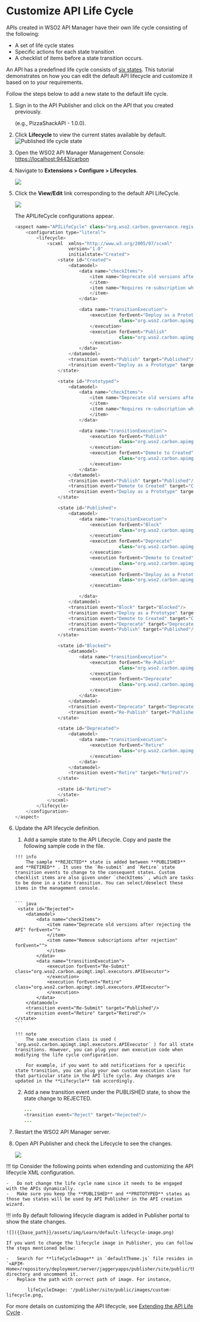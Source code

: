 # Customize API Life Cycle

APIs created in WSO2 API Manager have their own life cycle consisting of the following: 

-   A set of life cycle states
-   Specific actions for each state transition
-   A checklist of items before a state transition occurs. 

An API has a predefined life cycle consists of [six states]({{base_path}}/Learn/DesignAPI/LifecycleManagement/api-lifecycle/#api-lifecycle-states). This tutorial demonstrates on how you can edit the default API lifecycle and customize it based on to your requirements.

Follow the steps below to add a new state to the default life cycle.

1.  Sign in to the API Publisher and click on the API that you created previously.

    (e.g., PizzaShackAPI - 1.0.0).

2.  Click **Lifecycle** to view the current states available by default.
    ![Published life cycle state]({{base_path}}/assets/img/Learn/default-lifecycle.png)

3.  Open the WSO2 API Manager Management Console: <https://localhost:9443/carbon>

4.  Navigate to **Extensions &gt; Configure &gt; Lifecycles**.

    ![]({{base_path}}/assets/img/Learn/lifecycle-menu.png)
    
5.  Click the **View/Edit** link corresponding to the default API LifeCycle.

    ![]({{base_path}}/assets/img/Learn/api-lifecycle-veiw.png) 
    
     The APILifeCycle configurations appear.

    ``` java
    <aspect name="APILifeCycle" class="org.wso2.carbon.governance.registry.extensions.aspects.DefaultLifeCycle">
        <configuration type="literal">
            <lifecycle>
                <scxml  xmlns="http://www.w3.org/2005/07/scxml"
                        version="1.0"
                        initialstate="Created">
                    <state id="Created">
                        <datamodel>
                            <data name="checkItems">
                                <item name="Deprecate old versions after publish the API" forEvent="">
                                </item>
                                <item name="Requires re-subscription when publish the API" forEvent="">
                                </item>
                            </data>

                            <data name="transitionExecution">
                                <execution forEvent="Deploy as a Prototype"
                                           class="org.wso2.carbon.apimgt.impl.executors.APIExecutor">
                                </execution>
                                <execution forEvent="Publish"
                                           class="org.wso2.carbon.apimgt.impl.executors.APIExecutor">
                                </execution>
                            </data>
                        </datamodel>
                        <transition event="Publish" target="Published"/>
                        <transition event="Deploy as a Prototype" target="Prototyped"/>
                    </state>

                    <state id="Prototyped">
                        <datamodel>
                            <data name="checkItems">
                                <item name="Deprecate old versions after publish the API" forEvent="">
                                </item>
                                <item name="Requires re-subscription when publish the API" forEvent="">
                                </item>
                            </data>

                            <data name="transitionExecution">
                                <execution forEvent="Publish"
                                           class="org.wso2.carbon.apimgt.impl.executors.APIExecutor">
                                </execution>
                                <execution forEvent="Demote to Created"
                                           class="org.wso2.carbon.apimgt.impl.executors.APIExecutor">
                                </execution>
                            </data>
                        </datamodel>
                        <transition event="Publish" target="Published"/>
                        <transition event="Demote to Created" target="Created"/>
                        <transition event="Deploy as a Prototype" target="Prototyped"/>
                    </state>

                    <state id="Published">
                        <datamodel>
                            <data name="transitionExecution">
                                <execution forEvent="Block"
                                           class="org.wso2.carbon.apimgt.impl.executors.APIExecutor">
                                </execution>
                                <execution forEvent="Deprecate"
                                           class="org.wso2.carbon.apimgt.impl.executors.APIExecutor">
                                </execution>
                                <execution forEvent="Demote to Created"
                                           class="org.wso2.carbon.apimgt.impl.executors.APIExecutor">
                                </execution>
                                <execution forEvent="Deploy as a Prototype"
                                           class="org.wso2.carbon.apimgt.impl.executors.APIExecutor">
                                </execution>

                            </data>
                        </datamodel>
                        <transition event="Block" target="Blocked"/>
                        <transition event="Deploy as a Prototype" target="Prototyped"/>
                        <transition event="Demote to Created" target="Created"/>
                        <transition event="Deprecate" target="Deprecated"/>
                        <transition event="Publish" target="Published"/>
                    </state>

                    <state id="Blocked">
                        <datamodel>
                            <data name="transitionExecution">
                                <execution forEvent="Re-Publish"
                                           class="org.wso2.carbon.apimgt.impl.executors.APIExecutor">
                                </execution>
                                <execution forEvent="Deprecate"
                                           class="org.wso2.carbon.apimgt.impl.executors.APIExecutor">
                                </execution>
                            </data>
                        </datamodel>
                        <transition event="Deprecate" target="Deprecated"/>
                        <transition event="Re-Publish" target="Published"/>
                    </state>

                    <state id="Deprecated">
                        <datamodel>
                            <data name="transitionExecution">
                                <execution forEvent="Retire"
                                           class="org.wso2.carbon.apimgt.impl.executors.APIExecutor">
                                </execution>
                            </data>
                        </datamodel>
                        <transition event="Retire" target="Retired"/>
                    </state>

                    <state id="Retired">
                    </state>
                </scxml>
            </lifecycle>
        </configuration>
    </aspect>
    ```
6.  Update the API lifecycle definition.

     1.  Add a sample state to the API Lifecycle. Copy and paste the following sample code in the file.

        !!! info
            The sample **REJECTED** state is added between **PUBLISHED** and **RETIRED** . It uses the `Re-submit` and `Retire` state transition events to change to the consequent states. Custom checklist items are also given under `checkItems` , which are tasks to be done in a state transition. You can select/deselect these items in the management console.


        ``` java
         <state id="Rejected">
            <datamodel>
                <data name="checkItems">
                    <item name="Deprecate old versions after rejecting the API" forEvent="">
                    </item>
                    <item name="Remove subscriptions after rejection" forEvent="">
                    </item>
                </data>
                <data name="transitionExecution">
                    <execution forEvent="Re-Submit" class="org.wso2.carbon.apimgt.impl.executors.APIExecutor">
                    </execution>
                    <execution forEvent="Retire" class="org.wso2.carbon.apimgt.impl.executors.APIExecutor">
                    </execution>
                </data>
            </datamodel>
            <transition event="Re-Submit" target="Published"/>
            <transition event="Retire" target="Retired"/>
        </state>
        ```

        !!! note
            The same execution class is used ( `org.wso2.carbon.apimgt.impl.executors.APIExecutor` ) for all state transitions. However, you can plug your own execution code when modifying the life cycle configuration.

            For example, if you want to add notifications for a specific state transition, you can plug your own custom execution class for that particular state in the API life cycle. Any changes are updated in the **Lifecycle** tab accordingly.


    2.  Add a new transition event under the PUBLISHED state, to show the state change to REJECTED.

        ``` java
        ...   
        <transition event="Reject" target="Rejected"/>
        ...
        ```

7.  Restart the WSO2 API Manager server.

10.  Open API Publisher and check the Lifecycle to see the changes.

     ![]({{base_path}}/assets/img/Learn/custom-lifecycle-state.png)

!!! tip
    Consider the following points when extending and customizing the API lifecycle XML configuration.

    -   Do not change the life cycle name since it needs to be engaged with the APIs dynamically.
    -   Make sure you keep the **PUBLISHED** and **PROTOTYPED** states as those two states will be used by API Publisher in the API creation wizard.

!!! info
    By default following lifecycle diagram is added in Publisher portal to show the state changes.

    ![]({{base_path}}/assets/img/Learn/default-lifecycle-image.png)

    If you want to change the lifecycle image in Publisher, you can follow the steps mentioned below:

    -   Search for **lifeCycleImage** in `defaultTheme.js` file resides in `<APIM-Home>/repository/deployment/server/jaggeryapps/publisher/site/public/theme` directory and uncomment it.
    -   Replace the path with correct path of image. For instance,

            lifeCycleImage: '/publisher/site/public/images/custom-lifecycle.png,


For more details on customizing the API lifecycle, see [Extending the API Life Cycle]({{base_path}}/Learn/DesignAPI/LifecycleManagement/extending-the-api-life-cycle/) .
